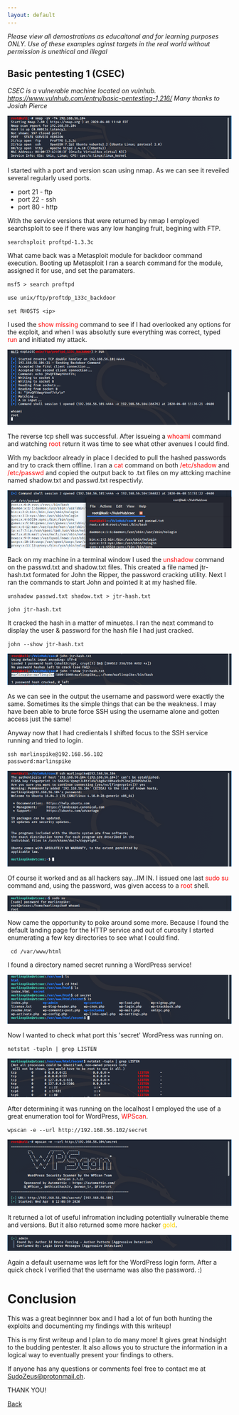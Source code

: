 ```yaml
---
layout: default
---
```

_Please view all demostrations as educaitonal and for learning purposes ONLY. Use of these examples aginst targets in the real world without permission is unethical and illegal_

## Basic pentesting 1 (CSEC)

_CSEC is a vulnerable machine located on vulnhub. https://www.vulnhub.com/entry/basic-pentesting-1,216/
Many thanks to Josiah Pierce_


![](images/nmap.PNG)

I started with a port and version scan using nmap. As we can see it reveiled several regularly used ports.
* port 21 - ftp
* port 22 - ssh
* port 80 - http

With the service versions that were returned by nmap I employed searchsploit to see if there was any low hanging fruit, begining with FTP.
```
searchsploit proftpd-1.3.3c
```
What came back was a Metasploit module for backdoor command execution.
Booting up Metasploit I ran a search command for the module, assigned it for use, and set the paramaters.
```
msf5 > search proftpd
```
```
use unix/ftp/proftdp_133c_backdoor
```
```
set RHOSTS <ip>
```
I used the <span style="color: red;">show missing</span> command to see if I had overlooked any options for the exploit, and when I was absolutly sure everything was correct, typed <span style="color: red;">run</span> and initiated my attack. 

![](images/whoami.PNG)

The reverse tcp shell was successful. 
After issueing a <span style="color: red;">whoami</span> command and watching <span style="color: red;">root</span> return it was time to see what other avenues I could find.

With my backdoor already in place I decided to pull the hashed passwords and try to crack them offline. I ran a <span style="color: red;">cat</span> command on both <span style="color: red;">/etc/shadow</span> and <span style="color: red;">/etc/passwd</span> and copied the output back to .txt files on my attcking machine named shadow.txt and passwd.txt respectivly.

![](images/etc-passwd.PNG)

Back on my machine in a terminal window I used the <span style="color: red;">unshadow</span> command on the passwd.txt and shadow.txt files. 
This created a file named jtr-hash.txt formated for John the Ripper, the password cracking utility. 
Next I ran the commands to start John and pointed it at my hashed file. 
```
unshadow passwd.txt shadow.txt > jtr-hash.txt
```
```
john jtr-hash.txt
```
It cracked the hash in a matter of minuetes. I ran the next command to display the user & password for the hash file I had just cracked. 
```
john --show jtr-hash.txt
```
![](images/john-crack.PNG)

As we can see in the output the username and password were exactly the same. 
Sometimes its the simple things that can be the weakness. I may have been able to brute force SSH using the username alone and gotten access just the same!

Anyway now that I had credientals I shifted focus to the SSH service running and tried to login. 
```
ssh marlinspike@192.168.56.102
password:marlinspike
```
![](images/ssh.PNG)

Of course it worked and as all hackers say...IM IN. I issued one last <span style="color: red;">sudo su</span> command and, using the password, was given access to a <span style="color: red;">root</span> shell.

![](images/sudo-su-ssh.PNG)

Now came the opportunity to poke around some more.
Because I found the default landing page for the HTTP service and out of curosity I started enumerating a few key directories to see what I could find. 
```
 cd /var/www/html
```
I found a directory named secret running a WordPress service!

![](images/secret-dir.PNG)

Now I wanted to check what port this 'secret' WordPress was running on.

```
netstat -tupln | grep LISTEN
```

![](images/netstat-wp.PNG)

After determining it was running on the localhost I employed the use of a great enumeration tool for WordPress, <span style="color: red;">WPScan</span>. 

```
wpscan -e --url http://192.168.56.102/secret
```
![](images/wpscan.PNG)

It returned a lot of useful infromation including potentially vulnerable theme and versions. But it also returned some more hacker <span style="color: gold;">gold</span>.

![](images/adminadmin.PNG)

Again a default username was left for the WordPress login form. After a quick check I verified that the username was also the password. :)

# Conclusion

This was a great beginnner box and I had a lot of fun both hunting the exploits and documenting my findings with this writeup!

This is my first writeup and I plan to do many more! It gives great hindsight to the budding pentester. It also allows you to structure the information in a logical way to eventually present your findings to others.

If anyone has any questions or comments feel free to contact me at SudoZeus@protonmail.ch.

THANK YOU!

[Back](./)
